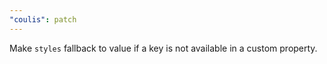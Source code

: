```yaml
---
"coulis": patch
---
```


Make `styles` fallback to value if a key is not available in a custom property.
